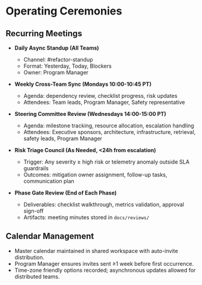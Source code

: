 # Operating Ceremonies

## Recurring Meetings
- **Daily Async Standup (All Teams)**
  - Channel: #refactor-standup
  - Format: Yesterday, Today, Blockers
  - Owner: Program Manager

- **Weekly Cross-Team Sync (Mondays 10:00-10:45 PT)**
  - Agenda: dependency review, checklist progress, risk updates
  - Attendees: Team leads, Program Manager, Safety representative

- **Steering Committee Review (Wednesdays 14:00-15:00 PT)**
  - Agenda: milestone tracking, resource allocation, escalation handling
  - Attendees: Executive sponsors, architecture, infrastructure, retrieval, safety leads, Program Manager

- **Risk Triage Council (As Needed, <24h from escalation)**
  - Trigger: Any severity ≥ high risk or telemetry anomaly outside SLA guardrails
  - Outcomes: mitigation owner assignment, follow-up tasks, communication plan

- **Phase Gate Review (End of Each Phase)**
  - Deliverables: checklist walkthrough, metrics validation, approval sign-off
  - Artifacts: meeting minutes stored in `docs/reviews/`

## Calendar Management
- Master calendar maintained in shared workspace with auto-invite distribution.
- Program Manager ensures invites sent ≥1 week before first occurrence.
- Time-zone friendly options recorded; asynchronous updates allowed for distributed teams.
